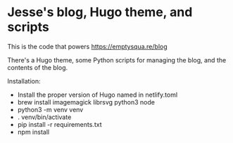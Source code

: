 # Jesse's blog, Hugo theme, and scripts

This is the code that powers https://emptysqua.re/blog

There's a Hugo theme, some Python scripts for managing the blog, and the contents of the blog.

Installation:
* Install the proper version of Hugo named in netlify.toml
* brew install imagemagick librsvg python3 node
* python3 -m venv venv
* . venv/bin/activate
* pip install -r requirements.txt
* npm install


